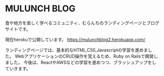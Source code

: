 # MULUNCH BLOG
食や地方を楽しく学べるコミュニティ、むらんちのランディングページとブログサイトです。

現在herokuで公開しています。
https://mulunchblog2.herokuapp.com/

ランディングページでは、基本的なHTML,CSS,Javascriptの学習を進めました。
WebアプリケーションのCRUD操作を覚えるため、Ruby on Railsで開発しました。
今後は、ReactやAWSなどの学習を進めつつ、ブラッシュアップをしていきます。

